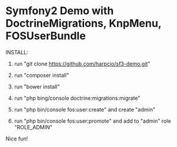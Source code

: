 Symfony2 Demo with DoctrineMigrations, KnpMenu, FOSUserBundle
=======================

INSTALL:

1) run "git clone https://github.com/harpcio/sf3-demo.git"

2) run "composer install"

3) run "bower install"

4) run "php bing/console doctrine:migrations:migrate"

5) run "php bin/console fos:user:create" and create "admin"

6) run "php bin/console fos:user:promote" and add to "admin" role "ROLE_ADMIN"

Nice fun!

